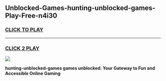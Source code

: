 
## Unblocked-Games-hunting-unblocked-games-Play-Free-n4i30
<h3>
<a href="https://premium76.site?title=hunting-unblocked-games&ref=18A1">CLICK TO PLAY</a></h3>
<hr>

<h3>
<a href="https://premium76.site?title=hunting-unblocked-games&ref=18A1">CLICK 2 PLAY</a>
  
</h3>

<a href="https://premium76.site?title=hunting-unblocked-games&ref=18A1"><img src="https://clearcache.store/games.png"></a>


**hunting-unblocked-games games unblocked: Your Gateway to Fun and Accessible Online Gaming**
